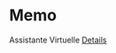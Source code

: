 # Memo
Assistante Virtuelle
<a href="https://chatgpt.com/share/66f115f3-cc94-8004-aa25-7f46fb2def80">Details</a> 

